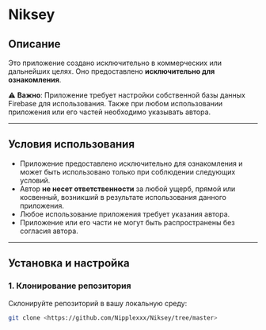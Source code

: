 # Niksey

## Описание
Это приложение создано исключительно в коммерческих или дальнейших целях. Оно предоставлено **исключительно для ознакомления**. 

⚠️ **Важно**: Приложение требует настройки собственной базы данных Firebase для использования. Также при любом использовании приложения или его частей необходимо указывать автора.

---

## Условия использования
- Приложение предоставлено исключительно для ознакомления и может быть использовано только при соблюдении следующих условий.
- Автор **не несет ответственности** за любой ущерб, прямой или косвенный, возникший в результате использования данного приложения.
- Любое использование приложения требует указания автора.
- Приложение или его части не могут быть распространены без согласия автора.

---

## Установка и настройка

### 1. Клонирование репозитория
Склонируйте репозиторий в вашу локальную среду:
```bash
git clone <https://github.com/Nipplexxx/Niksey/tree/master>
